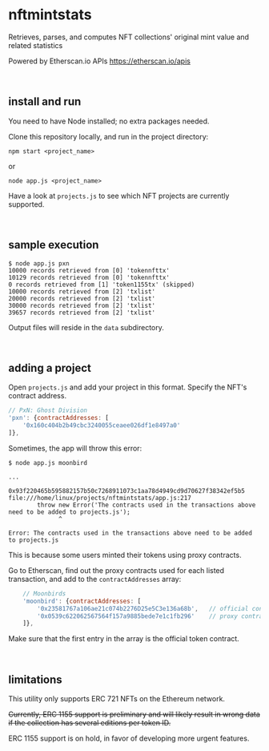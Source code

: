 # nftmintstats
Retrieves, parses, and computes NFT collections' original mint value and related statistics

Powered by Etherscan.io APIs
https://etherscan.io/apis

<br/>

## install and run

You need to have Node installed; no extra packages needed.

Clone this repository locally, and run in the project directory:

`npm start <project_name>`

or

`node app.js <project_name>`

Have a look at `projects.js` to see which NFT projects are currently supported.

<br/>

## sample execution

```
$ node app.js pxn
10000 records retrieved from [0] 'tokennfttx'
10129 records retrieved from [0] 'tokennfttx'
0 records retrieved from [1] 'token1155tx' (skipped)
10000 records retrieved from [2] 'txlist'
20000 records retrieved from [2] 'txlist'
30000 records retrieved from [2] 'txlist'
39657 records retrieved from [2] 'txlist'
```

Output files will reside in the `data` subdirectory.

<br/>

## adding a project

Open `projects.js` and add your project in this format. Specify the NFT's contract address.

```js
// PxN: Ghost Division
'pxn': {contractAddresses: [
    '0x160c404b2b49cbc3240055ceaee026df1e8497a0'
]},
```

Sometimes, the app will throw this error:

```
$ node app.js moonbird

...

0x93f220465b595882157b50c7268911073c1aa78d4949cd9d70627f38342ef5b5
file:///home/linux/projects/nftmintstats/app.js:217
        throw new Error('The contracts used in the transactions above need to be added to projects.js');
              ^

Error: The contracts used in the transactions above need to be added to projects.js
```

This is because some users minted their tokens using proxy contracts.

Go to Etherscan, find out the proxy contracts used for each listed transaction, and add to the `contractAddresses` array:

```js
    // Moonbirds
    'moonbird': {contractAddresses: [
        '0x23581767a106ae21c074b2276D25e5C3e136a68b',   // official contract
        '0x0539c622062567564f157a9885bede7e1c1fb296'    // proxy contract
    ]},
```

Make sure that the first entry in the array is the official token contract.

<br />

## limitations

This utility only supports ERC 721 NFTs on the Ethereum network.

~~Currently, ERC 1155 support is preliminary and will likely result in wrong data if the collection has several editions per token ID.~~

ERC 1155 support is on hold, in favor of developing more urgent features.
